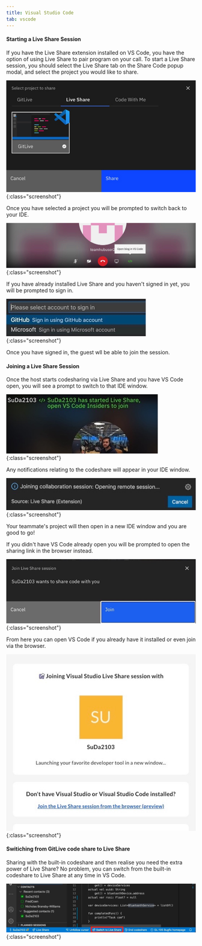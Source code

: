```yaml
---
title: Visual Studio Code
tab: vscode
---
```


#### Starting a Live Share Session 
If you have the Live Share extension installed on VS Code, you have the option of using Live Share to pair program on your call. To start a Live Share session, you should select the Live Share tab on the Share Code popup modal, and select the project you would like to share. 

![Start Live Share](/uploads/codeshare-start-liveshare.jpg "Start Live Share"){:class="screenshot"}

Once you have selected a project you will be prompted to switch back to your IDE.

![Live Share Open Repo](/uploads/liveshare-open-repo.jpeg "Live Share Open Repo"){:class="screenshot"}

If you have already installed Live Share and you haven't signed in yet, you will be prompted to sign in. 

![Live Share Sign In](/uploads/codeshare-liveshare-sign-in.jpeg "Live Share Sign In"){:class="screenshot"}


 Once you have signed in, the guest wll be able to join the session.

#### Joining a Live Share Session 

Once the host starts codesharing via Live Share and you have VS Code open, you will see a prompt to switch to that IDE window.

![Live Share Open Editor](/uploads/codeshare-liveshare-open-editor.jpg "Live Share Open Editor"){:class="screenshot"}


Any notifications relating to the codeshare will appear in your IDE window.

![Live Share Join Collab](/uploads/codeshare-liveshare-join-collab.jpeg "Live Share Join Collab"){:class="screenshot"}


Your teammate's project will then open in a new IDE window and you are good to go!

If you didn't have VS Code already open you will be prompted to open the sharing link in the browser instead.

![Accept Live Share](/uploads/codeshare-accept-liveshare.jpeg "Accept Live Share"){:class="screenshot"}


From here you can open VS Code if you already have it installed or even join via the browser.

![Live Share Open Editor](/uploads/codeshare-liveshare-confirmation.jpeg "Live Share Open Editor"){:class="screenshot"}

#### Switiching from GitLive code share to Live Share

Sharing with the built-in codeshare and then realise you need the extra power of Live Share? No problem, you can switch from the built-in codeshare to Live Share at any time in VS Code.

![Codeshare Livesharing](/uploads/codeshare-livesharing.jpeg "Codeshare Livesharing"){:class="screenshot"}


